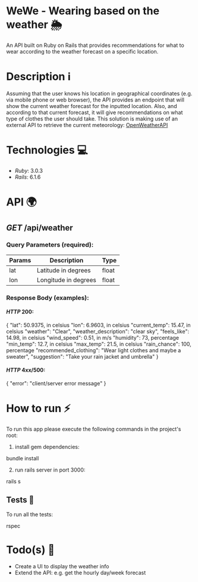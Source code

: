 # WeWe - Wearing based on the weather 🌦

An API built on Ruby on Rails that provides recommendations for what to wear according to the weather forecast on a specific location.

# Description ℹ️

Assuming that the user knows his location in geographical coordinates (e.g. via mobile phone or web browser), the API provides an endpoint that will show the current weather forecast for the inputted location. Also, and according to that current forecast, it will give recommendations on what type of clothes the user should take.
This solution is making use of an external API to retrieve the current meteorology: [OpenWeatherAPI](https://openweathermap.org/api/one-call-api)

# Technologies 💻

* *Ruby*: 3.0.3
* *Rails*: 6.1.6

# API 🌍

## *GET* /api/weather

### Query Parameters (required):
| Params | Description          | Type  |
|--------|----------------------|-------|
| lat    | Latitude in degrees  | float |
| lon    | Longitude in degrees | float |

### Response Body (examples):

#### *HTTP* 200:

{
  "lat": 50.9375,                  in celsius
  "lon": 6.9603,                   in celsius
  "current_temp": 15.47,           in celsius
  "weather": "Clear",
  "weather_description": "clear sky",
  "feels_like": 14.98,             in celsius
  "wind_speed": 0.51,              in m/s
  "humidity": 73,                  percentage
  "min_temp": 12.7,                in celsius
  "max_temp": 21.5,                in celsius
  "rain_chance": 100,              percentage
  "recommended_clothing": "Wear light clothes and maybe a sweater",
  "suggestion": "Take your rain jacket and umbrella"
}

#### *HTTP* 4xx/500:

{
  "error": "client/server error message"
}

# How to run ⚡️
To run this app please execute the following commands in the project's root:

1. install gem dependencies:

bundle install

2. run rails server in port 3000:

rails s

## Tests 🧪
To run all the tests:

rspec

# Todo(s) 🔧
* Create a UI to display the weather info
* Extend the API: e.g. get the hourly day/week forecast